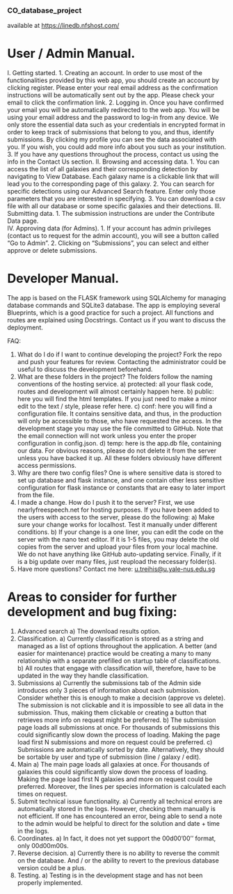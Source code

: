 ### CO_database_project
available at https://linedb.nfshost.com/

# User / Admin Manual.

I. Getting started.
    1. Creating an account.
In order to use most of the functionalities provided by this web app, you should create an account by clicking register. Please enter your real email address as the confirmation instructions will be automatically sent out by the app. Please check your email to click the confirmation link. 
    2. Logging in.
Once you have confirmed your email you will be automatically redirected to the web app. You will be using your email address and the password to log-in from any device. We only store the essential data such as your credentials in encrypted format in order to keep track of submissions that belong to you, and thus, identify submissions. By clicking my profile you can see the data associated with you. If you wish, you could add more info about you such as your institution.
    3. If you have any questions throughout the process, contact us using the info in the Contact Us section. 
II. Browsing and accessing data.
    1. You can access the list of all galaxies and their corresponding detection by navigating to View Database. Each galaxy name is a clickable link that will lead you to the corresponding page of this galaxy. 
    2. You can search for specific detections using our Advanced Search feature. Enter only those parameters that you are interested in specifying. 
    3. You can download a csv file with all our database or some specific galaxies and their detections.
III. Submitting data.
    1. The submission instructions are under the Contribute Data page.  
IV. Approving data (for Admins). 
    1. If your account has admin privileges (contact us to request for the admin account), you will see a button called “Go to Admin”. 
    2. Clicking on “Submissions”, you can select and either approve or delete submissions. 




# Developer Manual.

The app is based on the FLASK framework using SQLAlchemy for managing database commands and SQLite3 database. The app is employing several Blueprints, which is a good practice for such a project. All functions and routes are explained using Docstrings. Contact us if you want to discuss the deployment.

FAQ:

1. What do I do if I want to continue developing the project?
	Fork the repo and push your features for review. Contacting the administrator could be useful to discuss the development beforehand. 
2. What are these folders in the project? 
	The folders follow the naming conventions of the hosting service. 
    	a) protected: all your flask code, routes and development will almost certainly happen here.
    	b) public: here you will find the html templates. If you just need to make a minor edit to the text / style, please refer here.
    	c) conf: here you will find a configuration file. It contains sensitive data, and thus, in the production will only be accessible to those, who have requested the access. In the development stage you may use the file committed to GitHub. Note that the email connection will not work unless you enter the proper configuration in config.json. 
    	d) temp: here is the app.db file, containing our data. For obvious reasons, please do not delete it from the server unless you have backed it up. 
	All these folders obviously have different access permissions.
3. Why are there two config files?
	One is where sensitive data is stored to set up database and flask instance, and one contain other less sensitive configuration for flask instance or constants that are easy to later import from the file. 
4. I made a change. How do I push it to the server? 
	First, we use nearlyfreespeech.net for hosting purposes. If you have been added to the users with access to the server, please do the following:
    	a) Make sure your change works for localhost. Test it manually under different conditions. 
    	b) If your change is a one liner, you can edit the code on the server with the nano text editor. If it is 1-5 files, you may delete the old copies from the server and upload your files from your local machine. We do not have anything like GitHub auto-updating service. Finally, if it is a big update over many files, just reupload the necessary folder(s). 
5. Have more questions? Contact me here: u.treihis@u.yale-nus.edu.sg



# Areas to consider for further development and bug fixing:

1. Advanced search
    a) The download results option.
2. Classification. 
    a) Currently classification is stored as a string and managed as a list of options throughout the application. A better (and easier for maintenance) practice would be creating a many to many relationship with a separate prefilled on startup table of classifications. 
    b) All routes that engage with classification will, therefore, have to be updated in the way they handle classification. 
3. Submissions
    a) Currently the submissions tab of the Admin side introduces only 3 pieces of information about each submission. Consider whether this is enough to make a decision (approve vs delete). The submission is not clickable and it is impossible to see all data in the submission. Thus, making them clickable or creating a button that retrieves more info on request might be preferred. 
    b) The submission page loads all submissions at once. For thousands of submissions this could significantly slow down the process of loading. Making the page load first N submissions and more on request could be preferred. 
    c) Submissions are automatically sorted by date. Alternatively, they should be sortable by user and type of submission (line / galaxy / edit). 
4. Main 
    a) The main page loads all galaxies at once. For thousands of galaxies this could significantly slow down the process of loading. Making the page load first N galaxies and more on request could be preferred. Moreover, the lines per species information is calculated each times on request.
5. Submit technical issue functionality.
    a) Currently all technical errors are automatically stored in the logs. However, checking them manually is not efficient. If one has encountered an error, being able to send a note to the admin would be helpful to direct for the solution and date + time in the logs. 
6. Coordinates.
    a) In fact, it does not yet support the 00d00’00’’ format, only 00d00m00s.
7. Reverse decision. 
    a) Currently there is no ability to reverse the commit on the database. And / or the ability to revert to the previous database version could be a plus.
8. Testing.
    a) Testing is in the development stage and has not been properly implemented. 
